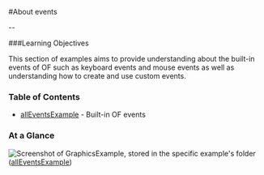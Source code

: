 #About events

--

###Learning Objectives

This section of examples aims to provide understanding about the built-in events of OF such as keyboard events and mouse events as well as understanding how to create and use custom events.


### Table of Contents

* [allEventsExample](allEventsExample/) - Built-in OF events


### At a Glance

![Screenshot of GraphicsExample, stored in the specific example's folder](allEventsExample/)
([allEventsExample](allEventsExample/allEventsExample.png))

